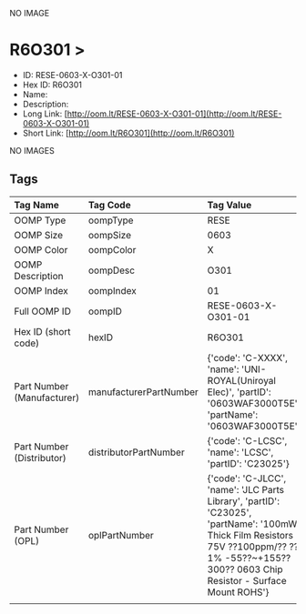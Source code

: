 


  
NO IMAGE  
# R6O301 > 

- ID: RESE-0603-X-O301-01
- Hex ID: R6O301
- Name: 
- Description: 
- Long Link: [http://oom.lt/RESE-0603-X-O301-01](http://oom.lt/RESE-0603-X-O301-01)
- Short Link: [http://oom.lt/R6O301](http://oom.lt/R6O301)
  
NO IMAGES  
## Tags
  

|Tag Name|Tag Code|Tag Value|
| :--- | :--- | :--- |
|OOMP Type|oompType|RESE|
|OOMP Size|oompSize|0603|
|OOMP Color|oompColor|X|
|OOMP Description|oompDesc|O301|
|OOMP Index|oompIndex|01|
|Full OOMP ID|oompID|RESE-0603-X-O301-01|
|Hex ID (short code)|hexID|R6O301|
|Part Number (Manufacturer)|manufacturerPartNumber|{'code': 'C-XXXX', 'name': 'UNI-ROYAL(Uniroyal Elec)', 'partID': '0603WAF3000T5E', 'partName': '0603WAF3000T5E'}|
|Part Number (Distributor)|distributorPartNumber|{'code': 'C-LCSC', 'name': 'LCSC', 'partID': 'C23025'}|
|Part Number (OPL)|oplPartNumber|{'code': 'C-JLCC', 'name': 'JLC Parts Library', 'partID': 'C23025', 'partName': '100mW Thick Film Resistors 75V ??100ppm/?? ??1% -55??~+155?? 300?? 0603  Chip Resistor - Surface Mount ROHS'}|
||||

